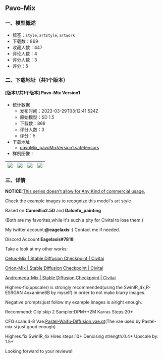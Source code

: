 ## Pavo-Mix
### 一、模型概述

- 标签：`style`, `artstyle`, `artwork`
- 下载数：869
- 收藏人数：447
- 评论人数：4
- 评分人数：3
- 评分：5

### 二、下载地址（共1个版本）

#### [版本1/共1个版本] Pavo-Mix Version1

- 统计数据
  - 发布时间：2023-03-29T03:12:41.524Z
  - 原始模型：SD 1.5
  - 下载数：869
  - 评分人数：3
  - 评分：5
- 下载地址
  - [pavoMix_pavoMixVersion1.safetensors](https://civitai.com/api/download/models/31028)
- 样例图像：

| <img src="https://image.civitai.com/xG1nkqKTMzGDvpLrqFT7WA/94afaae2-121f-46e4-5987-f942344b1800/width=450/352895.jpeg" /> | <img src="https://image.civitai.com/xG1nkqKTMzGDvpLrqFT7WA/cade7b75-2eaf-4755-3a01-5ad6f1ad6f00/width=450/352901.jpeg" /> | <img src="https://image.civitai.com/xG1nkqKTMzGDvpLrqFT7WA/eb0dcaa4-1301-4f87-e9f1-f544e5951700/width=450/352900.jpeg" /> | <img src="https://image.civitai.com/xG1nkqKTMzGDvpLrqFT7WA/be090209-d543-49fc-3c34-247ef6c37400/width=450/352899.jpeg" /> |
| ---- | ---- | ---- | ---- |


### 三、详情
<p><strong>NOTICE</strong>:<u>This series doesn't allow for</u><strong><u> </u></strong><u>Any Kind</u><strong><u> </u></strong><u>of commercial usage.</u></p><p>Check the example images to recognize this model's art style</p><p>Based on <strong>Cameillia2.5D</strong> and <strong>Dalcefo_painting</strong></p><p>(Both are my favorites,while it's such a pity for Civitai to lose them.)</p><p>My twitter account:<strong>@eagelaxis </strong>:) Contact me if needed.</p><p>Discord Account:<strong>Eagelaxis#7818</strong></p><p>Take a look at my other works:</p><p><a target="_blank" rel="ugc" href="https://civitai.com/models/6755">Cetus-Mix | Stable Diffusion Checkpoint | Civitai</a></p><p><a target="_blank" rel="ugc" href="https://civitai.com/models/14712/orion-mix">Orion-Mix | Stable Diffusion Checkpoint | Civitai</a></p><p><a target="_blank" rel="ugc" href="https://civitai.com/models/6408/andromeda-mix">Andromeda-Mix | Stable Diffusion Checkpoint | Civitai</a></p><p>Highres-fix(upscaler) is strongly recommended(using the SwinIR_4x,R-ESRGAN 4x+anime6B by myself) in order to not make blurry images.</p><p>Negative prompts:just follow my example images is alright enough.</p><p>Recommend: Clip skip 2 Sampler:DPM++2M Karras Steps:20+</p><p>CFG scale:4-8 Vae:<a target="_blank" rel="ugc" href="http://pastel-waifu-diffusion.vae.pt/">Pastel-Waifu-Diffusion.vae.pt</a>(The vae used by Pastel-mix si just good enough)</p><p>Highres.fix:SwinIR_4x Hires steps:10+ Denoising strength:0.4+ Upscale by: 1.5+</p><p>Looking forward to your reviews!</p>